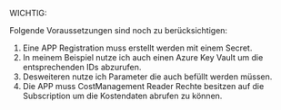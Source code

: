 

WICHTIG:

Folgende Voraussetzungen sind noch zu berücksichtigen:

1. Eine APP Registration muss erstellt werden mit einem Secret.
2. In meinem Beispiel nutze ich auch einen Azure Key Vault um die entsprechenden IDs abzurufen.
3. Desweiteren nutze ich Parameter die auch befüllt werden müssen.
4. Die APP muss CostManagement Reader Rechte besitzen auf die Subscription um die Kostendaten abrufen zu können.
